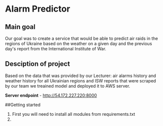 # Alarm Predictor

## Main goal
Our goal was to create a service that would be able to predict air raids in the regions of Ukraine based on the weather on a given day and the previous day's report from the International Institute of War.
## Desciption of project
Based on the data that was provided by our Lecturer: air alarms history and weather history for all Ukrainian regions and ISW reports that were scraped by our team we treained model and deployed it to AWS server.

**Server endpoint** - http://54.172.227.220:8000

##Getting started 
1. First you will need to install all modules from requirements.txt
2. 
